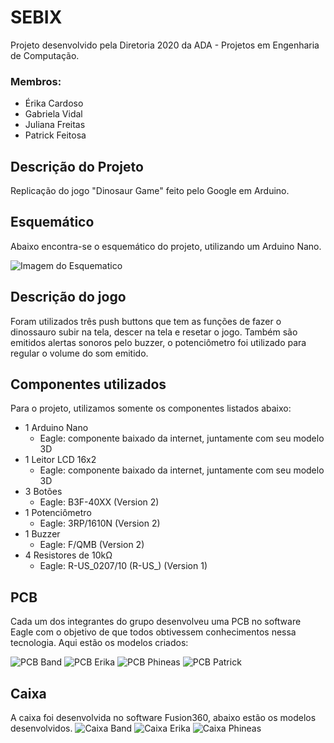 ﻿# SEBIX
Projeto desenvolvido pela Diretoria 2020 da ADA - Projetos em Engenharia de Computação.
### Membros:
- Érika Cardoso
- Gabriela Vidal
- Juliana Freitas
- Patrick Feitosa

## Descrição do Projeto
Replicação do jogo "Dinosaur Game" feito pelo Google em Arduino. 

## Esquemático
Abaixo encontra-se o esquemático do projeto, utilizando um Arduino Nano.

![Imagem do Esquematico](https://github.com/julianabfreitas/SEBIX/blob/master/Imagens/Arduino%20nano%20com%20buzzer.jpg)

## Descrição do jogo
Foram utilizados três push buttons que tem as funções de fazer o dinossauro subir na tela, descer na tela e resetar o jogo.
Também são emitidos alertas sonoros pelo buzzer, o potenciômetro foi utilizado para regular o volume do som emitido.


## Componentes utilizados
Para o projeto, utilizamos somente os componentes listados abaixo:
- 1 Arduino Nano
  - Eagle: componente baixado da internet, juntamente com seu modelo 3D
- 1 Leitor LCD 16x2
  - Eagle: componente baixado da internet, juntamente com seu modelo 3D
- 3 Botões
  - Eagle: B3F-40XX (Version 2)
- 1 Potenciômetro
  -  Eagle: 3RP/1610N (Version 2)
- 1 Buzzer
  - Eagle: F/QMB (Version 2)
- 4 Resistores de 10kΩ
  - Eagle: R-US_0207/10 (R-US_) (Version 1)
  
## PCB
Cada um dos integrantes do grupo desenvolveu uma PCB no software Eagle com o objetivo de que todos obtivessem conhecimentos nessa tecnologia. Aqui estão os modelos criados:

![PCB Band](https://github.com/julianabfreitas/SEBIX/blob/master/Imagens/pcb_band.jpeg)
![PCB Erika](https://github.com/julianabfreitas/SEBIX/blob/master/Imagens/pcb_erika.jpeg)
![PCB Phineas](https://github.com/julianabfreitas/SEBIX/blob/master/Imagens/pcb_phineas.jpeg)
![PCB Patrick](https://github.com/julianabfreitas/SEBIX/blob/master/Imagens/pcb_patrick.jpeg)

## Caixa
A caixa foi desenvolvida no software Fusion360, abaixo estão os modelos desenvolvidos.
![Caixa Band](https://github.com/julianabfreitas/SEBIX/blob/master/Imagens/caixa_band.jpeg)
![Caixa Erika](https://github.com/julianabfreitas/SEBIX/blob/master/Imagens/caixa_erika.jpeg)
![Caixa Phineas](https://github.com/julianabfreitas/SEBIX/blob/master/Imagens/caixa_phineas.jpeg)